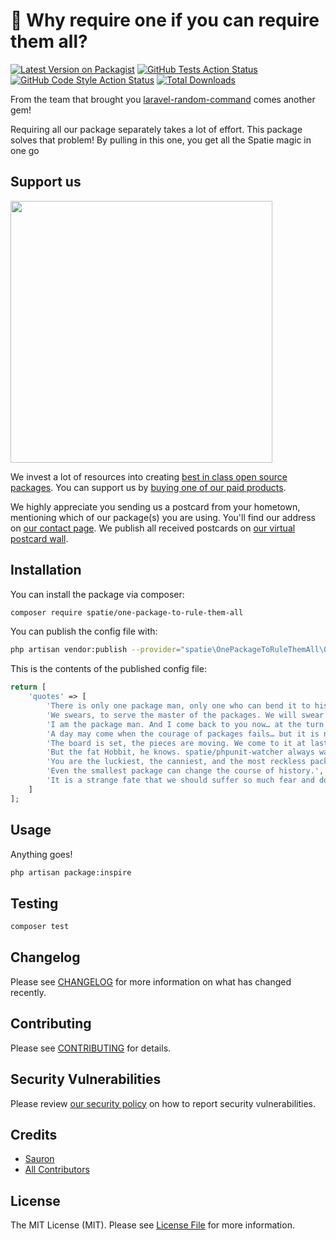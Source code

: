 # 💍 Why require one if you can require them all?

[![Latest Version on Packagist](https://img.shields.io/packagist/v/spatie/one-package-to-rule-them-all.svg?style=flat-square)](https://packagist.org/packages/spatie/one-package-to-rule-them-all)
[![GitHub Tests Action Status](https://img.shields.io/github/workflow/status/spatie/one-package-to-rule-them-all/run-tests?label=tests)](https://github.com/spatie/one-package-to-rule-them-all/actions?query=workflow%3ATests+branch%3Amaster)
[![GitHub Code Style Action Status](https://img.shields.io/github/workflow/status/spatie/one-package-to-rule-them-all/Check%20&%20fix%20styling?label=code%20style)](https://github.com/spatie/one-package-to-rule-them-all/actions?query=workflow%3A"Check+%26+fix+styling"+branch%3Amaster)
[![Total Downloads](https://img.shields.io/packagist/dt/spatie/one-package-to-rule-them-all.svg?style=flat-square)](https://packagist.org/packages/spatie/one-package-to-rule-them-all)

From the team that brought you [laravel-random-command](https://github.com/spatie/laravel-random-command) comes another gem!

Requiring all our package separately takes a lot of effort. This package solves that problem! By pulling in this one, you get all the Spatie magic in one go 

## Support us

[<img src="https://github-ads.s3.eu-central-1.amazonaws.com/package-skeleton-laravel.jpg?t=1" width="419px" />](https://spatie.be/github-ad-click/package-skeleton-laravel)

We invest a lot of resources into creating [best in class open source packages](https://spatie.be/open-source). You can support us by [buying one of our paid products](https://spatie.be/open-source/support-us).

We highly appreciate you sending us a postcard from your hometown, mentioning which of our package(s) you are using. You'll find our address on [our contact page](https://spatie.be/about-us). We publish all received postcards on [our virtual postcard wall](https://spatie.be/open-source/postcards).

## Installation

You can install the package via composer:

```bash
composer require spatie/one-package-to-rule-them-all
```

You can publish the config file with:
```bash
php artisan vendor:publish --provider="spatie\OnePackageToRuleThemAll\OnePackageToRuleThemAllServiceProvider" --tag="one-package-to-rule-them-all-config"
```

This is the contents of the published config file:

```php
return [
    'quotes' => [
        'There is only one package man, only one who can bend it to his will. And he does not share power.',
        'We swears, to serve the master of the packages. We will swear on… on the Precious!',
        'I am the package man. And I come back to you now… at the turn of the tide.',
        'A day may come when the courage of packages fails… but it is not THIS day',
        'The board is set, the pieces are moving. We come to it at last, the great package of our time.',
        'But the fat Hobbit, he knows. spatie/phpunit-watcher always watching.',
        'You are the luckiest, the canniest, and the most reckless package I ever knew. Bless you, laddie.',
        'Even the smallest package can change the course of history.',
        'It is a strange fate that we should suffer so much fear and doubt over so small a thing… such a little package.'
    ]
];
```

## Usage

Anything goes!
```bash
php artisan package:inspire
```

## Testing

```bash
composer test
```

## Changelog

Please see [CHANGELOG](CHANGELOG.md) for more information on what has changed recently.

## Contributing

Please see [CONTRIBUTING](.github/CONTRIBUTING.md) for details.

## Security Vulnerabilities

Please review [our security policy](../../security/policy) on how to report security vulnerabilities.

## Credits

- [Sauron](https://github.com/sauron)
- [All Contributors](../../contributors)

## License

The MIT License (MIT). Please see [License File](LICENSE.md) for more information.
